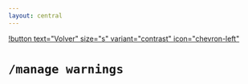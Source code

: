 ```yaml
---
layout: central
---
```


[!button text="Volver" size="s" variant="contrast" icon="chevron-left"](../manage.md)

# `/manage warnings`